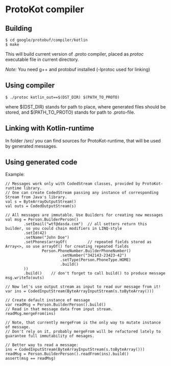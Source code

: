 # ProtoKot compiler

## Building 

    $ cd google/protobuf/compiler/kotlin
    $ make

This will build current version of .proto compiler, placed as *protoc* executable file in current directory.

*Note:* You need g++ and protobuf installed (-lprotoc used for linking)

## Using compiler

    $ ./protoc kotlin_out==$(DST_DIR) $(PATH_TO_PROTO)

where $(DST_DIR) stands for path to place, where generated files should be stored, and $(PATH_TO_PROTO) stands for path to .proto-file.

## Linking with Kotlin-runtime

In folder /src/ you can find sources for ProtoKot-runtime, that will be used by generated messages. 

## Using generated code

Example:
    
    // Messages work only with CodedStream classes, provided by ProtoKot-runtime library.
    // One can create CodedStream passing any instance of corresponding Stream from Java's library.
    val s = ByteArrayOutputStream()
    val outs = CodedOutputStream(s)

    // All messages are immutable. Use Builders for creating new messages
    val msg = Person.BuilderPerson()
            .setEmail("wtf@dasda.com")  // all setters return this builder, so you could chain modifiers in LINQ-style
            .setId(42)
            .setName("John Doe")
            .setPhones(arrayOf(         // repeated fields stored as Array<>, so use arrayOf() for creating repeated fields
                    Person.PhoneNumber.BuilderPhoneNumber()
                            .setNumber("342143-23423-42")
                            .setType(Person.PhoneType.HOME)
                            .build()
            ))
            .build()    // don't forget to call build() to produce message
    msg.writeTo(outs)

    // Now let's use output stream as input to read our message from it!
    var ins = CodedInputStream(ByteArrayInputStream(s.toByteArray()))

    // Create default instance of message
    var readMsg = Person.BuilderPerson().build()
    // Read in that message data from input stream.
    readMsg.mergeFrom(ins)

    // Note, that currently mergeFrom is the only way to mutate instance of message.
    // Don't rely on it, probably mergeFrom will be refactored lately to guarantee full immutability of mesages.

    // Better way to read a message:
    ins = CodedInputStream(ByteArrayInputStream(s.toByteArray()))
    readMsg = Person.BuilderPerson().readFrom(ins).build()
    assert(msg == readMsg)